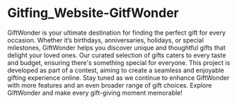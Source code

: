 # Gitfing_Website-GitfWonder
 GiftWonder is your ultimate destination for finding the perfect gift for every occasion. Whether it’s birthdays, anniversaries, holidays, or special milestones, GiftWonder helps you discover unique and thoughtful gifts that delight your loved ones. Our curated selection of gifts caters to every taste and budget, ensuring there's something special for everyone.  This project is developed as part of a contest, aiming to create a seamless and enjoyable gifting experience online. Stay tuned as we continue to enhance GiftWonder with more features and an even broader range of gift choices.  Explore GiftWonder and make every gift-giving moment memorable!

